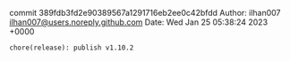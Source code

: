 commit 389fdb3fd2e90389567a1291716eb2ee0c42bfdd
Author: ilhan007 <ilhan007@users.noreply.github.com>
Date:   Wed Jan 25 05:38:24 2023 +0000

    chore(release): publish v1.10.2
